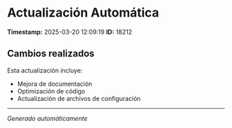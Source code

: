 # Actualización Automática

**Timestamp:** 2025-03-20 12:09:19
**ID:** 18212

## Cambios realizados

Esta actualización incluye:
- Mejora de documentación
- Optimización de código
- Actualización de archivos de configuración

---
*Generado automáticamente*
